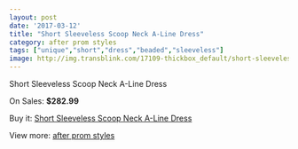 ```yaml
---
layout: post
date: '2017-03-12'
title: "Short Sleeveless Scoop Neck A-Line Dress"
category: after prom styles
tags: ["unique","short","dress","beaded","sleeveless"]
image: http://img.transblink.com/17109-thickbox_default/short-sleeveless-scoop-neck-a-line-dress.jpg
---
```

Short Sleeveless Scoop Neck A-Line Dress

On Sales: **$282.99**
<a href="https://www.transblink.com/en/after-prom-styles/5394-short-sleeveless-scoop-neck-a-line-dress.html"><amp-img layout="responsive" width="600" height="600" src="//img.transblink.com/17109-thickbox_default/short-sleeveless-scoop-neck-a-line-dress.jpg" alt="Short Sleeveless Scoop Neck A-Line Dress 0" /></a>
<a href="https://www.transblink.com/en/after-prom-styles/5394-short-sleeveless-scoop-neck-a-line-dress.html"><amp-img layout="responsive" width="600" height="600" src="//img.transblink.com/17112-thickbox_default/short-sleeveless-scoop-neck-a-line-dress.jpg" alt="Short Sleeveless Scoop Neck A-Line Dress 1" /></a>
<a href="https://www.transblink.com/en/after-prom-styles/5394-short-sleeveless-scoop-neck-a-line-dress.html"><amp-img layout="responsive" width="600" height="600" src="//img.transblink.com/17111-thickbox_default/short-sleeveless-scoop-neck-a-line-dress.jpg" alt="Short Sleeveless Scoop Neck A-Line Dress 2" /></a>
<a href="https://www.transblink.com/en/after-prom-styles/5394-short-sleeveless-scoop-neck-a-line-dress.html"><amp-img layout="responsive" width="600" height="600" src="//img.transblink.com/17110-thickbox_default/short-sleeveless-scoop-neck-a-line-dress.jpg" alt="Short Sleeveless Scoop Neck A-Line Dress 3" /></a>

Buy it: [Short Sleeveless Scoop Neck A-Line Dress](https://www.transblink.com/en/after-prom-styles/5394-short-sleeveless-scoop-neck-a-line-dress.html "Short Sleeveless Scoop Neck A-Line Dress")

View more: [after prom styles](https://www.transblink.com/en/55-after-prom-styles "after prom styles")
